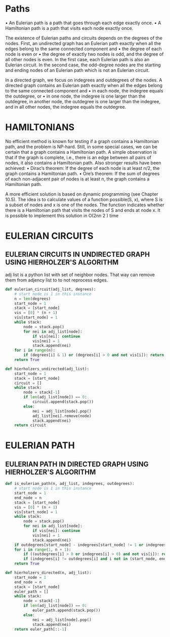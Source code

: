 # Paths

• An Eulerian path is a path that goes through each edge exactly once.
• A Hamiltonian path is a path that visits each node exactly once.

The existence of Eulerian paths and circuits depends on the degrees of the nodes.
First, an undirected graph has an Eulerian path exactly when all the edges
belong to the same connected component and
• the degree of each node is even or
• the degree of exactly two nodes is odd, and the degree of all other nodes is
even.
In the first case, each Eulerian path is also an Eulerian circuit. In the second
case, the odd-degree nodes are the starting and ending nodes of an Eulerian path
which is not an Eulerian circuit.

In a directed graph, we focus on indegrees and outdegrees of the nodes. A
directed graph contains an Eulerian path exactly when all the edges belong to
the same connected component and
• in each node, the indegree equals the outdegree, or
• in one node, the indegree is one larger than the outdegree, in another node,
the outdegree is one larger than the indegree, and in all other nodes, the
indegree equals the outdegree.

# HAMILTONIANS

No efficient method is known for testing if a graph contains a Hamiltonian path,
and the problem is NP-hard. Still, in some special cases, we can be certain that a
graph contains a Hamiltonian path.
A simple observation is that if the graph is complete, i.e., there is an edge
between all pairs of nodes, it also contains a Hamiltonian path. Also stronger
results have been achieved:
• Dirac’s theorem: If the degree of each node is at least n/2, the graph
contains a Hamiltonian path.
• Ore’s theorem: If the sum of degrees of each non-adjacent pair of nodes is
at least n, the graph contains a Hamiltonian path.

A more efficient solution is based on dynamic programming (see Chapter
10.5). The idea is to calculate values of a function possible(S, x), where S is a
subset of nodes and x is one of the nodes. The function indicates whether there is
a Hamiltonian path that visits the nodes of S and ends at node x. It is possible to
implement this solution in O(2nn
2
) time

# EULERIAN CIRCUITS

## EULERIAN CIRCUITS IN UNDIRECTED GRAPH USING HIERHOLZER'S ALGORITHM

adj list is a python list with set of neighbor nodes.  That way can remove them from adjency list to to not reprocess edges.

```py
def eulerian_circuit(adj_list, degrees):
    # start node is 1 in this instance
    n = len(degrees)
    start_node = 1
    stack = [start_node]
    vis = [0] * (n + 1)
    vis[start_node] = 1
    while stack:
        node = stack.pop()
        for nei in adj_list[node]:
            if vis[nei]: continue
            vis[nei] = 1
            stack.append(nei)
    for i in range(n):
        if (degrees[i] & 1) or (degrees[i] > 0 and not vis[i]): return False
    return True

def hierholzers_undirected(adj_list):
    start_node = 1
    stack = [start_node]
    circuit = []
    while stack:
        node = stack[-1]
        if len(adj_list[node]) == 0:
            circuit.append(stack.pop())
        else:
            nei = adj_list[node].pop()
            adj_list[nei].remove(node)
            stack.append(nei)
    return circuit
```

# EULERIAN PATH

## EULERIAN PATH IN DIRECTED GRAPH USING HIERHOLZER'S ALGORITHM

```py
def is_eulerian_path(n, adj_list, indegrees, outdegrees):
    # start node is 1 in this instance
    start_node = 1
    end_node = n
    stack = [start_node]
    vis = [0] * (n + 1)
    vis[start_node] = 1
    while stack:
        node = stack.pop()
        for nei in adj_list[node]:
            if vis[nei]: continue
            vis[nei] = 1
            stack.append(nei)
    if outdegrees[start_node] - indegrees[start_node] != 1 or indegrees[end_node] - outdegrees[end_node] != 1: return False
    for i in range(1, n + 1):
        if ((outdegrees[i] > 0 or indegrees[i] > 0) and not vis[i]): return False
        if (indegrees[i] != outdegrees[i] and i not in (start_node, end_node)): return False
    return True

def hierholzers_directed(n, adj_list):
    start_node = 1
    end_node = n
    stack = [start_node]
    euler_path = []
    while stack:
        node = stack[-1]
        if len(adj_list[node]) == 0:
            euler_path.append(stack.pop())
        else:
            nei = adj_list[node].pop()
            stack.append(nei)
    return euler_path[::-1]
```